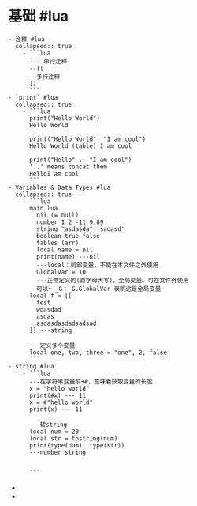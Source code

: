 # 基础 #lua
	- 注释 #lua
	  collapsed:: true
		- ```lua
		  --- 单行注释
		  --[[
		  	多行注释
		  ]]
		  ```
	- `print` #lua
	  collapsed:: true
		- ```lua
		  print("Hello World")
		  Hello World
		  
		  print("Hello World", "I am cool")
		  Hello World (table) I am cool
		  
		  print("Hello" .. "I am cool")
		  '..' means concat them
		  HelloI am cool
		  ```
	- Variables & Data Types #lua
	  collapsed:: true
		- ```lua
		  main.lua
		    nil (= null)
		    number 1 2 -11 9.89
		    string "asdasda" 'sadasd'
		    boolean true false
		    tables (arr)
		    local name = nil
		    print(name) ---nil
		    ---local：局部变量，不能在本文件之外使用
		    GlobalVar = 10
		    ---正常定义的(首字母大写)，全局变量。可在文件外使用
		    可以+ _G：_G.GlobalVar 表明这是全局变量
		  local f = [[
		    test
		    wdasdad
		    asdas
		    asdasdasdadsadsad
		  ]] ---string
		  
		  ---定义多个变量
		  local one, two, three = "one", 2, false
		  ```
	- string #lua
		- ```lua
		  ---在字符串变量前+#，意味着获取变量的长度
		  x = "hello world"
		  print(#x) --- 11
		  x = #"hello world"
		  print(x) --- 11
		  
		  ---转string
		  local num = 20
		  local str = tostring(num)
		  print(type(num), type(str))
		  ---number string
		  
		  
		  ```
-
-